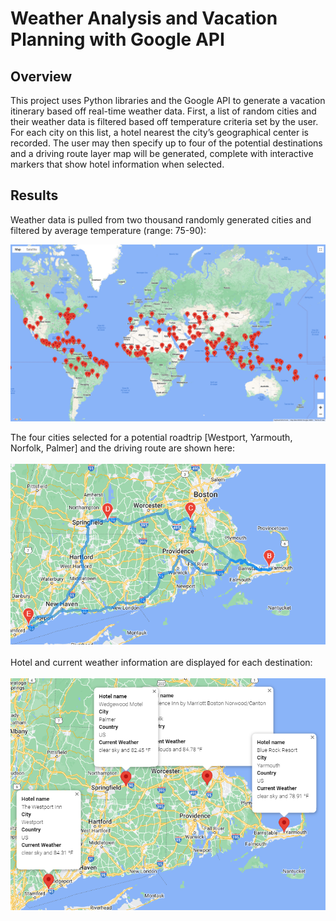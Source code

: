 # Weather Analysis and Vacation Planning with Google API
## Overview
This project uses Python libraries and the Google API to generate a vacation itinerary based off real-time weather data. First, a list of random cities and their weather data is filtered based off temperature criteria set by the user. For each city on this list, a hotel nearest the city’s geographical center is recorded. The user may then specify up to four of the potential destinations and a driving route layer map will be generated, complete with interactive markers that show hotel information when selected. 
## Results
Weather data is pulled from two thousand randomly generated cities and filtered by average temperature (range: 75-90):

<img src="https://github.com/pojones/World_Weather_Analysis/blob/d00456f0eea1562401dd04dd1f2fae0a26be6376/WeatherPy_vacation_map.png" size=35%>

The four cities selected for a potential roadtrip [Westport, Yarmouth, Norfolk, Palmer] and the driving route are shown here:
<br/><br/>
![](https://github.com/pojones/World_Weather_Analysis/blob/f3a9fb0997b8c597aba433bd340b27a2222374cc/Vacation_Search/WeatherPy_travel_map.png)
<br/><br/>
Hotel and current weather information are displayed for each destination:
<br/><br/>
![](https://github.com/pojones/World_Weather_Analysis/blob/f3a9fb0997b8c597aba433bd340b27a2222374cc/Vacation_Search/WeatherPy_travel_map_markers.png)
